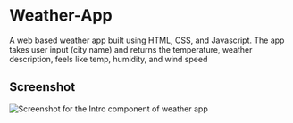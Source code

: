 # Weather-App
A web based weather app built using HTML, CSS, and Javascript. The app takes user input (city name) and returns the temperature, weather description, feels like temp, humidity, and wind speed

 ## Screenshot

![Screenshot for the Intro component of weather app](/.weather-app-screenshot.png)
